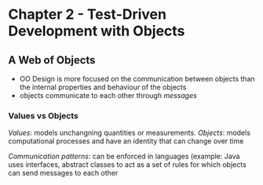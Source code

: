 # Chapter 2 - Test-Driven Development with Objects

## A Web of Objects

* OO Design is more focused on the communication between objects than the internal properties and behaviour of the objects
* objects communicate to each other through *messages*

### Values vs Objects

*Values*: models unchangning quantities or measurements. 
*Objects*: models computational processes and have an identity that can change over time

*Communication patterns*: can be enforced in languages (example: Java uses interfaces, abstract classes to act as a set of rules for which objects can send messages to each other

